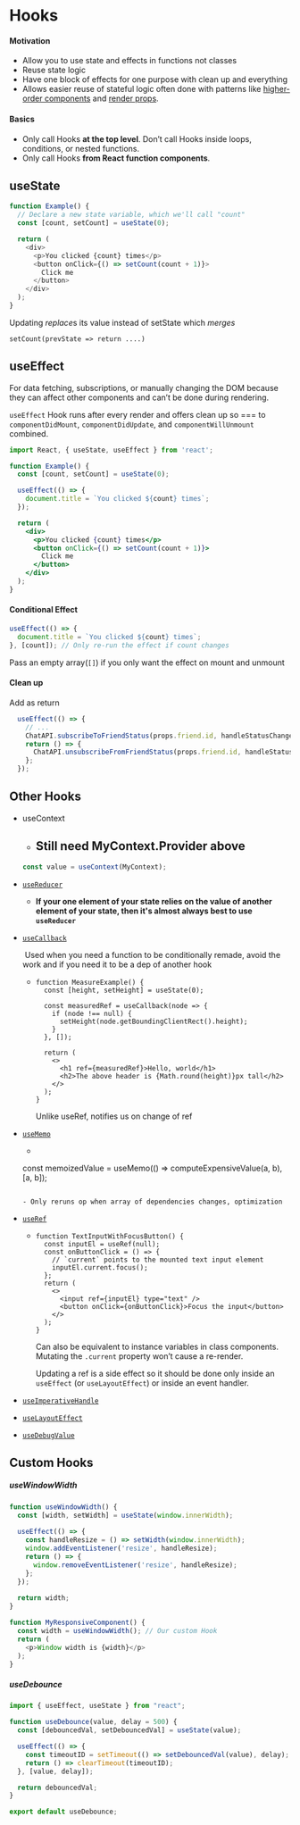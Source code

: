 # Hooks

#### Motivation

- Allow you to use state and effects in functions not classes
- Reuse state logic
- Have one block of effects for one purpose with clean up and everything
- Allows easier reuse of stateful logic often done with patterns like [higher-order components](https://reactjs.org/docs/higher-order-components.html) and [render props](https://reactjs.org/docs/render-props.html).

#### Basics

- Only call Hooks **at the top level**. Don’t call Hooks inside loops, conditions, or nested functions.
- Only call Hooks **from React function components**.

## useState

```js
function Example() {
  // Declare a new state variable, which we'll call "count"
  const [count, setCount] = useState(0);

  return (
    <div>
      <p>You clicked {count} times</p>
      <button onClick={() => setCount(count + 1)}>
        Click me
      </button>
    </div>
  );
}
```

Updating *replace*s its value instead of setState which *merges*

`setCount(prevState => return ....)`

## useEffect

For data fetching, subscriptions, or manually changing the DOM because they can affect other components and can’t be done during rendering.

`useEffect` Hook runs after every render and offers clean up so === to  `componentDidMount`, `componentDidUpdate`, and `componentWillUnmount` combined.

```jsx
import React, { useState, useEffect } from 'react';

function Example() {
  const [count, setCount] = useState(0);

  useEffect(() => {
    document.title = `You clicked ${count} times`;
  });

  return (
    <div>
      <p>You clicked {count} times</p>
      <button onClick={() => setCount(count + 1)}>
        Click me
      </button>
    </div>
  );
}
```

#### Conditional Effect

```js
useEffect(() => {
  document.title = `You clicked ${count} times`;
}, [count]); // Only re-run the effect if count changes
```

Pass an empty array(`[]`) if you only want the effect on mount and unmount

#### Clean up

Add as return 

```js
  useEffect(() => {
    // ...
    ChatAPI.subscribeToFriendStatus(props.friend.id, handleStatusChange);
    return () => {
      ChatAPI.unsubscribeFromFriendStatus(props.friend.id, handleStatusChange);
    };
  });
```

## Other Hooks

- useContext

  - Still need MyContext.Provider above
    - 

  ```js
  const value = useContext(MyContext);
  ```

- [`useReducer`](https://reactjs.org/docs/hooks-reference.html#usereducer)

  - **If your one element of your state relies on the value of another element of your state, then it's almost always best to use `useReducer`**

- [`useCallback`](https://reactjs.org/docs/hooks-reference.html#usecallback)

  ​	Used when you need a function to be conditionally remade, avoid the work and if you need it to be a dep of another hook

  - ```react
    function MeasureExample() {
      const [height, setHeight] = useState(0);
    
      const measuredRef = useCallback(node => {
        if (node !== null) {
          setHeight(node.getBoundingClientRect().height);
        }
      }, []);
    
      return (
        <>
          <h1 ref={measuredRef}>Hello, world</h1>
          <h2>The above header is {Math.round(height)}px tall</h2>
        </>
      );
    }
    ```

    Unlike useRef, notifies us on change of ref

- [`useMemo`](https://reactjs.org/docs/hooks-reference.html#usememo)

  - ```js
  const memoizedValue = useMemo(() => computeExpensiveValue(a, b), [a, b]);
    ```

  - Only reruns op when array of dependencies changes, optimization 

- [`useRef`](https://reactjs.org/docs/hooks-reference.html#useref)

  - ```react
    function TextInputWithFocusButton() {
      const inputEl = useRef(null);
      const onButtonClick = () => {
        // `current` points to the mounted text input element
        inputEl.current.focus();
      };
      return (
        <>
          <input ref={inputEl} type="text" />
          <button onClick={onButtonClick}>Focus the input</button>
        </>
      );
    }
    ```

    Can also be equivalent to instance variables in class components. Mutating the `.current` property won’t cause a re-render.

    Updating a ref is a side effect so it should be done only inside an `useEffect` (or `useLayoutEffect`) or inside an event handler.

- [`useImperativeHandle`](https://reactjs.org/docs/hooks-reference.html#useimperativehandle)

- [`useLayoutEffect`](https://reactjs.org/docs/hooks-reference.html#uselayouteffect)

- [`useDebugValue`](https://reactjs.org/docs/hooks-reference.html#usedebugvalue)

## Custom Hooks

##### useWindowWidth

```js
function useWindowWidth() {
  const [width, setWidth] = useState(window.innerWidth);
  
  useEffect(() => {
    const handleResize = () => setWidth(window.innerWidth);
    window.addEventListener('resize', handleResize);
    return () => {
      window.removeEventListener('resize', handleResize);
    };
  });
  
  return width;
}
```

```js
function MyResponsiveComponent() {
  const width = useWindowWidth(); // Our custom Hook
  return (
    <p>Window width is {width}</p>
  );
}
```

##### useDebounce

```jsx
import { useEffect, useState } from "react";

function useDebounce(value, delay = 500) {
  const [debouncedVal, setDebouncedVal] = useState(value);

  useEffect(() => {
    const timeoutID = setTimeout(() => setDebouncedVal(value), delay);
    return () => clearTimeout(timeoutID);
  }, [value, delay]);

  return debouncedVal;
}

export default useDebounce;
```

